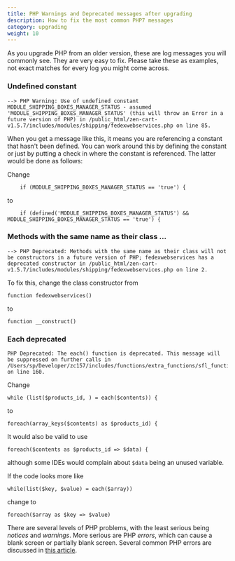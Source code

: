 ```yaml
---
title: PHP Warnings and Deprecated messages after upgrading
description: How to fix the most common PHP7 messages
category: upgrading 
weight: 10
---
```


As you upgrade PHP from an older version, these are log messages you will commonly see.  They are very easy to fix.  Please take these as examples, not exact matches for every log you might come across. 

### Undefined constant 

```
--> PHP Warning: Use of undefined constant MODULE_SHIPPING_BOXES_MANAGER_STATUS - assumed 'MODULE_SHIPPING_BOXES_MANAGER_STATUS' (this will throw an Error in a future version of PHP) in /public_html/zen-cart-v1.5.7/includes/modules/shipping/fedexwebservices.php on line 85.
```

When you get a message like this, it means you are referencing a constant that hasn't been defined.  You can work around this by defining the constant or just by putting a check in where the constant is referenced.  The latter would be done as follows: 

Change 

```
    if (MODULE_SHIPPING_BOXES_MANAGER_STATUS == 'true') {
```

to 

```
    if (defined('MODULE_SHIPPING_BOXES_MANAGER_STATUS') && MODULE_SHIPPING_BOXES_MANAGER_STATUS == 'true') {
```

### Methods with the same name as their class ...  

```
--> PHP Deprecated: Methods with the same name as their class will not be constructors in a future version of PHP; fedexwebservices has a deprecated constructor in /public_html/zen-cart-v1.5.7/includes/modules/shipping/fedexwebservices.php on line 2.
```

To fix this, change the class constructor from 

```
function fedexwebservices() 
```

to 

```
function __construct() 
```

### Each deprecated

```
PHP Deprecated: The each() function is deprecated. This message will be suppressed on further calls in /Users/sp/Developer/zc157/includes/functions/extra_functions/sfl_functions.php on line 160.
```

Change 

```
while (list($products_id, ) = each($contents)) {
```

to 
```
foreach(array_keys($contents) as $products_id) {
```

It would also be valid to use 
```
foreach($contents as $products_id => $data) {
```

although some IDEs would complain about `$data` being an unused variable. 


If the code looks more like 

```
while(list($key, $value) = each($array))
```

change to 

```
foreach($array as $key => $value)
```

There are several levels of PHP problems, with the least serious being _notices_ and _warnings_. More serious are PHP _errors_, which can cause a blank screen or partially blank screen.  Several common PHP errors are discussed in [this article](/user/troubleshooting/php_debug_logs).
